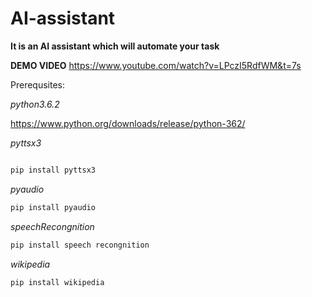 # AI-assistant
**It is an AI assistant which will automate your task**


**DEMO VIDEO**
https://www.youtube.com/watch?v=LPczI5RdfWM&t=7s


Prerequsites:





*python3.6.2*

https://www.python.org/downloads/release/python-362/

*pyttsx3*
```python

pip install pyttsx3
```
*pyaudio*
```python
pip install pyaudio
```
*speechRecongnition*
```python
pip install speech recongnition
```
*wikipedia*
```python
pip install wikipedia
```
